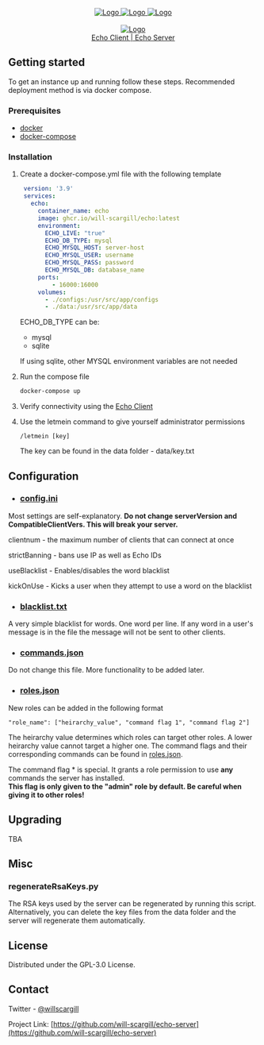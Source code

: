 <p align="center">
  <a href="https://github.com/will-scargill/echo">
    <img src="https://img.shields.io/github/workflow/status/will-scargill/echo-server/Python%20application" alt="Logo">
  </a>
  <a href="https://github.com/will-scargill/echo">
    <img src="https://img.shields.io/github/license/will-scargill/echo-server" alt="Logo">
  </a>
  <a href="https://github.com/will-scargill/echo">
    <img src="https://ghcr-badge.herokuapp.com/will-scargill/echo/latest_tag" alt="Logo">
  </a>
  <br>
  <br>
  <a href="https://github.com/will-scargill/echo-server">
    <img src="https://imgur.com/MSGdWAz.png" alt="Logo">
  </a>
  <br>
  <a href="https://github.com/will-scargill/echo">
    Echo Client
  </a>
  <a href="https://github.com/will-scargill/echo-server">
     | Echo Server
  </a>
</p>

## Getting started

To get an instance up and running follow these steps.
Recommended deployment method is via docker compose.

### Prerequisites

* [docker](https://docs.docker.com/engine/install/ubuntu/)
* [docker-compose](https://docs.docker.com/compose/install/)

### Installation

1. Create a docker-compose.yml file with the following template
   ```yaml
    version: '3.9'
    services:
      echo:
        container_name: echo
        image: ghcr.io/will-scargill/echo:latest
        environment:
          ECHO_LIVE: "true"
          ECHO_DB_TYPE: mysql
          ECHO_MYSQL_HOST: server-host
          ECHO_MYSQL_USER: username
          ECHO_MYSQL_PASS: password
          ECHO_MYSQL_DB: database_name
        ports:
            - 16000:16000
        volumes:
          - ./configs:/usr/src/app/configs
          - ./data:/usr/src/app/data
   ```
   ECHO_DB_TYPE can be:
   * mysql
   * sqlite
   
   If using sqlite, other MYSQL environment variables are not needed
2. Run the compose file
   ```sh
   docker-compose up
   ```
3. Verify connectivity using the [Echo Client](https://github.com/will-scargill/Echo)

4. Use the letmein command to give yourself administrator permissions
   ```
   /letmein [key]
   ```
   The key can be found in the data folder - data/key.txt

## Configuration

- ### [config.ini](https://github.com/will-scargill/Echo-Server/blob/master/configs/config.ini)

Most settings are self-explanatory.
<b> Do not change serverVersion and CompatibleClientVers. This will break your server. </b>

clientnum - the maximum number of clients that can connect at once

strictBanning - bans use IP as well as Echo IDs

useBlacklist - Enables/disables the word blacklist

kickOnUse - Kicks a user when they attempt to use a word on the blacklist

- ### [blacklist.txt](https://github.com/will-scargill/Echo-Server/blob/master/configs/blacklist.txt)

A very simple blacklist for words. One word per line. If any word in a user's message is in the file the message will not be sent to other clients. 

- ### [commands.json](https://github.com/will-scargill/Echo-Server/blob/master/configs/commands.json)

Do not change this file. More functionality to be added later.

- ### [roles.json](https://github.com/will-scargill/Echo-Server/blob/master/configs/roles.json)

New roles can be added in the following format


    "role_name": ["heirarchy_value", "command flag 1", "command flag 2"]

    
The heirarchy value determines which roles can target other roles. A lower heirarchy value cannot target a higher one. 
The command flags and their corresponding commands can be found in [roles.json](https://github.com/will-scargill/Echo-Server/blob/master/configs/roles.json).

The command flag * is special. It grants a role permission to use <b> any </b> commands the server has installed.
<br>
<b> This flag is only given to the "admin" role by default. Be careful when giving it to other roles! </b>

## Upgrading

TBA

## Misc

### regenerateRsaKeys.py

The RSA keys used by the server can be regenerated by running this script. Alternatively, you can delete the key files from the data folder and the server will regenerate them automatically.

## License

Distributed under the GPL-3.0 License.

## Contact

Twitter - [@willscargill](https://twitter.com/willscargill)

Project Link: [https://github.com/will-scargill/echo-server](https://github.com/will-scargill/echo-server)
